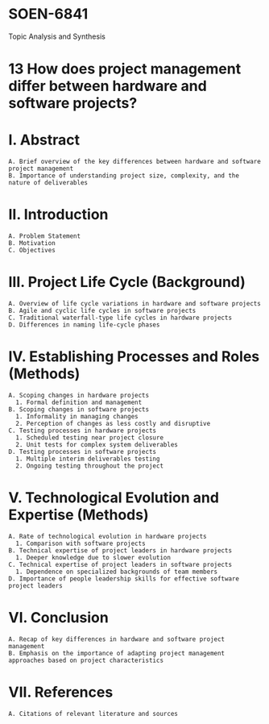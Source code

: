 # SOEN-6841
Topic Analysis and Synthesis

# 13 How does project management differ between hardware and software projects?
# I. Abstract
    A. Brief overview of the key differences between hardware and software project management
    B. Importance of understanding project size, complexity, and the nature of deliverables

# II. Introduction
    A. Problem Statement
    B. Motivation
    C. Objectives
    
# III. Project Life Cycle (Background)
    A. Overview of life cycle variations in hardware and software projects
    B. Agile and cyclic life cycles in software projects
    C. Traditional waterfall-type life cycles in hardware projects
    D. Differences in naming life-cycle phases

# IV. Establishing Processes and Roles (Methods)
    A. Scoping changes in hardware projects
      1. Formal definition and management
    B. Scoping changes in software projects
      1. Informality in managing changes
      2. Perception of changes as less costly and disruptive
    C. Testing processes in hardware projects
      1. Scheduled testing near project closure
      2. Unit tests for complex system deliverables
    D. Testing processes in software projects
      1. Multiple interim deliverables testing
      2. Ongoing testing throughout the project

# V. Technological Evolution and Expertise (Methods)  
    A. Rate of technological evolution in hardware projects
      1. Comparison with software projects
    B. Technical expertise of project leaders in hardware projects
      1. Deeper knowledge due to slower evolution
    C. Technical expertise of project leaders in software projects
      1. Dependence on specialized backgrounds of team members
    D. Importance of people leadership skills for effective software project leaders

# VI. Conclusion
    A. Recap of key differences in hardware and software project management
    B. Emphasis on the importance of adapting project management approaches based on project characteristics

# VII. References
    A. Citations of relevant literature and sources
